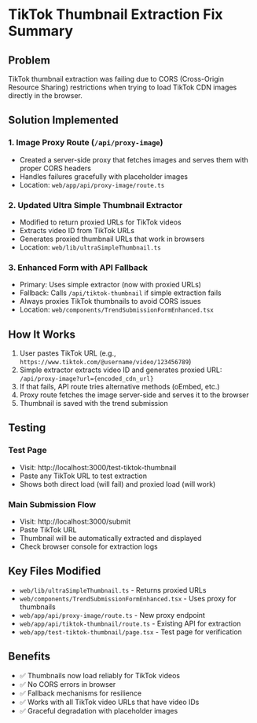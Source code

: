 # TikTok Thumbnail Extraction Fix Summary

## Problem
TikTok thumbnail extraction was failing due to CORS (Cross-Origin Resource Sharing) restrictions when trying to load TikTok CDN images directly in the browser.

## Solution Implemented

### 1. Image Proxy Route (`/api/proxy-image`)
- Created a server-side proxy that fetches images and serves them with proper CORS headers
- Handles failures gracefully with placeholder images
- Location: `web/app/api/proxy-image/route.ts`

### 2. Updated Ultra Simple Thumbnail Extractor
- Modified to return proxied URLs for TikTok videos
- Extracts video ID from TikTok URLs
- Generates proxied thumbnail URLs that work in browsers
- Location: `web/lib/ultraSimpleThumbnail.ts`

### 3. Enhanced Form with API Fallback
- Primary: Uses simple extractor (now with proxied URLs)
- Fallback: Calls `/api/tiktok-thumbnail` if simple extraction fails
- Always proxies TikTok thumbnails to avoid CORS issues
- Location: `web/components/TrendSubmissionFormEnhanced.tsx`

## How It Works

1. User pastes TikTok URL (e.g., `https://www.tiktok.com/@username/video/123456789`)
2. Simple extractor extracts video ID and generates proxied URL: `/api/proxy-image?url={encoded_cdn_url}`
3. If that fails, API route tries alternative methods (oEmbed, etc.)
4. Proxy route fetches the image server-side and serves it to the browser
5. Thumbnail is saved with the trend submission

## Testing

### Test Page
- Visit: http://localhost:3000/test-tiktok-thumbnail
- Paste any TikTok URL to test extraction
- Shows both direct load (will fail) and proxied load (will work)

### Main Submission Flow
- Visit: http://localhost:3000/submit
- Paste TikTok URL
- Thumbnail will be automatically extracted and displayed
- Check browser console for extraction logs

## Key Files Modified
- `web/lib/ultraSimpleThumbnail.ts` - Returns proxied URLs
- `web/components/TrendSubmissionFormEnhanced.tsx` - Uses proxy for thumbnails
- `web/app/api/proxy-image/route.ts` - New proxy endpoint
- `web/app/api/tiktok-thumbnail/route.ts` - Existing API for extraction
- `web/app/test-tiktok-thumbnail/page.tsx` - Test page for verification

## Benefits
- ✅ Thumbnails now load reliably for TikTok videos
- ✅ No CORS errors in browser
- ✅ Fallback mechanisms for resilience
- ✅ Works with all TikTok video URLs that have video IDs
- ✅ Graceful degradation with placeholder images